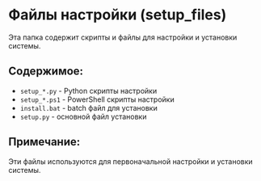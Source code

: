 # Файлы настройки (setup_files)

Эта папка содержит скрипты и файлы для настройки и установки системы.

## Содержимое:
- `setup_*.py` - Python скрипты настройки
- `setup_*.ps1` - PowerShell скрипты настройки
- `install.bat` - batch файл для установки
- `setup.py` - основной файл установки

## Примечание:
Эти файлы используются для первоначальной настройки и установки системы. 